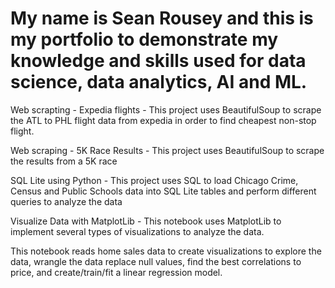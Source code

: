 # My name is Sean Rousey and this is my portfolio to demonstrate my knowledge and skills used for data science, data analytics, AI and ML.

Web scrapting - Expedia flights - This project uses BeautifulSoup to scrape the ATL to PHL flight data from expedia in order to find cheapest non-stop flight.

Web scraping - 5K Race Results - This project uses BeautifulSoup to scrape the results from a 5K race

SQL Lite using Python - This project uses SQL to load Chicago Crime, Census and Public Schools data into SQL Lite tables and perform different queries to analyze the data

Visualize Data with MatplotLib - This notebook uses MatplotLib to implement several types of visualizations to analyze the data.

This notebook reads home sales data to create visualizations to explore the data, wrangle the data replace null values, find the best correlations to price, and create/train/fit a linear regression model.
